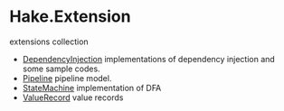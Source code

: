 # Hake.Extension
extensions collection

- [DependencyInjection](https://github.com/lzl1918/Hake.Extension.DependencyInjection) implementations of dependency injection and some sample codes.
- [Pipeline](https://github.com/lzl1918/Hake.Extension.Pipeline) pipeline model.
- [StateMachine](https://github.com/lzl1918/Hake.Extension.StateMachine) implementation of DFA
- [ValueRecord](https://github.com/lzl1918/Hake.Extension.ValueRecord) value records
